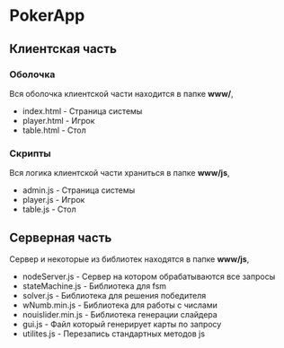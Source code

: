 # PokerApp
## Клиентская часть
### Оболочка
Вся оболочка клиентской части находится в папке **www/**, 
* index.html - Страница системы
* player.html - Игрок
* table.html - Стол
### Скрипты
Вся логика клиентской части храниться в папке **www/js**,
* admin.js - Страница системы
* player.js - Игрок
* table.js - Стол
## Серверная часть
Сервер и некоторые из библиотек находятся в папке **www/js**,
* nodeServer.js - Сервер на котором обрабатываются все запросы
* stateMachine.js - Библиотека для fsm
* solver.js - Библиотека для решения победителя
* wNumb.min.js - Библиотека для работы с числами
* nouislider.min.js - Библиотека генерации слайдера
* gui.js - Файл который генерирует карты по запросу
* utilites.js - Перезапись стандартных методов js
